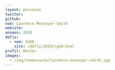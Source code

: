 ```yaml
---
layout: personne
twitter:
github:
nom: Laurence Monnoyer-Smith
website:
annees: 2019
defis:
  - nom: CGDD
    site: /defis/2019/cgdd.html
profil: Mentor
images:
  - /img/communaute/laurence-monnoyer-smith.jpg
---
```

